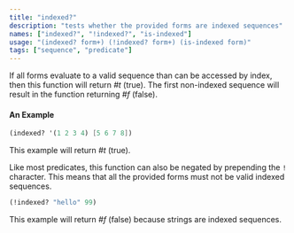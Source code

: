 ```yaml
---
title: "indexed?"
description: "tests whether the provided forms are indexed sequences"
names: ["indexed?", "!indexed?", "is-indexed"]
usage: "(indexed? form+) (!indexed? form+) (is-indexed form)"
tags: ["sequence", "predicate"]
---
```


If all forms evaluate to a valid sequence than can be accessed by index, then this function will return _#t_ (true). The first non-indexed sequence will result in the function returning _#f_ (false).

#### An Example

```scheme
(indexed? '(1 2 3 4) [5 6 7 8])
```

This example will return _#t_ (true).

Like most predicates, this function can also be negated by prepending the `!` character. This means that all the provided forms must not be valid indexed sequences.

```scheme
(!indexed? "hello" 99)
```

This example will return _#f_ (false) because strings are indexed sequences.
